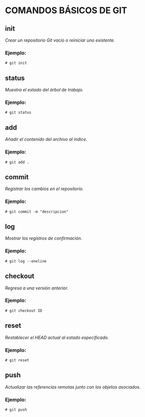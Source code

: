 # COMANDOS BÁSICOS DE GIT

## init
*Crear un repositorio Git vacío o reiniciar uno existente.*
### Ejemplo:
    # git init

## status
*Muestra el estado del árbol de trabajo.*
### Ejemplo:
    # git status

## add
*Añadir el contenido del archivo al índice.*
### Ejemplo:
    # git add .

## commit
*Registrar los cambios en el repositorio.*
### Ejemplo:
    # git commit -m "descripcion"

## log
*Mostrar los registros de confirmación.*
### Ejemplo:
    # git log --oneline

## checkout
*Regresa a una versión anterior.*
### Ejemplo:
    # git checkout ID

## reset
*Restablecer el HEAD actual al estado especificado.*
### Ejemplo:
    # git reset

## push
*Actualizar las referencias remotas junto con los objetos asociados.*
### Ejemplo:
    # git push